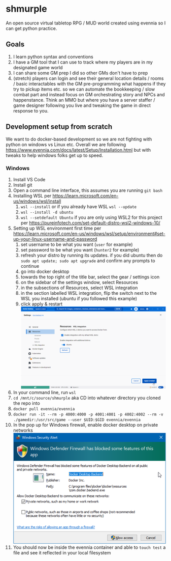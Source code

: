 # shmurple
An open source virtual tabletop RPG / MUD world created using evennia so I can get python practice. 

## Goals
1. I learn python syntax and conventions
1. I have a GM tool that I can use to track where my players are in my designated game world
1. I can share some GM prep I did so other GMs don't have to prep
1. (stretch) players can login and see their general location details / rooms / basic interactables with the GM pre-programming what happens if they try to pickup items etc. so we can automate the bookkeeping / slow combat part and instead focus on GM orchestrating story and NPCs and happenstance. Think an MMO but where you have a server staffer / game designer following you live and tweaking the game in direct response to you. 

## Development setup from scratch

We want to do docker-based development so we are not fighting with python on windows vs Linux etc. Overall we are following https://www.evennia.com/docs/latest/Setup/Installation.html but with tweaks to help windows folks get up to speed. 

### Windows

1. Install VS Code
1. Install git
1. Open a command line interface, this assumes you are running `git bash`
1. Installing WSL per https://learn.microsoft.com/en-us/windows/wsl/install
    1. `wsl --install` or if you already have WSL `wsl --update`
    1. `wsl --install -d ubuntu`
    1. `wsl --setdefault Ubuntu` if you are only using WSL2 for this project per https://pureinfotech.com/set-default-distro-wsl2-windows-10/
1. Setting up WSL environment first time per https://learn.microsoft.com/en-us/windows/wsl/setup/environment#set-up-your-linux-username-and-password
    1. set username to be what you want (`user` for example)
    1. set password to be what you want (`hunter2` for example)
    1. refresh your distro by running its updates. if you did ubuntu then do `sudo apt update; sudo apt upgrade` and confirm any prompts to continue
    1. go into docker desktop
    1. towards the top right of the title bar, select the gear / settings icon
    1. on the sidebar of the settings window, select Resources
    1. in the subsections of Resources, select WSL integration
    1. in the section labelled WSL integration, flip the switch next to the WSL you installed (ubuntu if you followed this example)
    1. click apply & restart
        ![docker-desktop-settings](image-1.png)
1. In your command line, run `wsl`
1. `cd /mnt/c/source/shmurple` aka CD into whatever directory you cloned the repo into
1. `docker pull evennia/evennia`
1. `docker run -it --rm -p 4000:4000 -p 4001:4001 -p 4002:4002 --rm -v ./gamedir:/usr/src/game --user $UID:$GID evennia/evennia`
1. In the pop up for Windows firewall, enable docker desktop on private networks
    ![firewall-pop-up](image.png)
1. You should now be inside the evennia container and able to `touch test` a file and see it reflected in your local filesystem